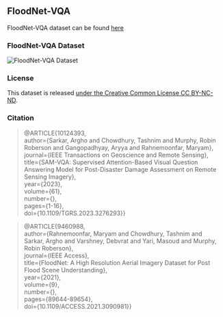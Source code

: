 ## FloodNet-VQA

FloodNet-VQA dataset can be found [here](https://drive.google.com/drive/folders/1LWkpDKQXuWRWZUbf8JDBFb7YfAdOTVVz?usp=drive_link)

### FloodNet-VQA Dataset
![FloodNet-VQA Dataset](floodnet.png)

### License
This dataset is released [under the Creative Common License CC BY-NC-ND](https://creativecommons.org/licenses/by-nc-nd/4.0/).


### Citation 
> @ARTICLE{10124393,\
>  author={Sarkar, Argho and Chowdhury, Tashnim and Murphy, Robin Roberson and Gangopadhyay, Aryya and Rahnemoonfar, Maryam},\
> journal={IEEE Transactions on Geoscience and Remote Sensing}, \
> title={SAM-VQA: Supervised Attention-Based Visual Question Answering Model for Post-Disaster Damage Assessment on Remote Sensing Imagery}, \
>  year={2023},\
>  volume={61},\
>  number={},\
>  pages={1-16},\
>  doi={10.1109/TGRS.2023.3276293}}


>@ARTICLE{9460988,\
 > author={Rahnemoonfar, Maryam and Chowdhury, Tashnim and Sarkar, Argho and Varshney, Debvrat and Yari, Masoud and Murphy, Robin Roberson},\
 > journal={IEEE Access}, \
 > title={FloodNet: A High Resolution Aerial Imagery Dataset for Post Flood Scene Understanding}, \
 > year={2021},\
 > volume={9},\
 > number={},\
 > pages={89644-89654},\
 > doi={10.1109/ACCESS.2021.3090981}}

